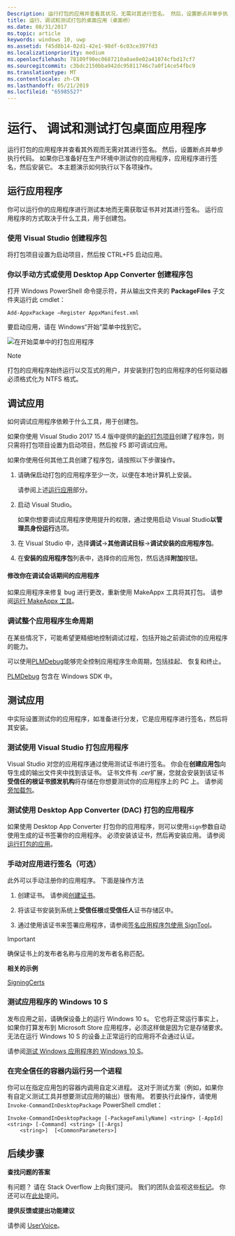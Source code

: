 ```yaml
---
Description: 运行打包的应用并查看其状况，无需对其进行签名。 然后，设置断点并单步执行代码。 准备好在生产环境中测试应用后，对应用进行签名，然后安装它。
title: 运行、调试和测试打包的桌面应用（桌面桥）
ms.date: 08/31/2017
ms.topic: article
keywords: windows 10, uwp
ms.assetid: f45d8b14-02d1-42e1-98df-6c03ce397fd3
ms.localizationpriority: medium
ms.openlocfilehash: 78109f90ec0687210a0ae8e02a41074cfbd17cf7
ms.sourcegitcommit: c3bdc2150bba942dc95811746c7a0f14ce54fbc9
ms.translationtype: MT
ms.contentlocale: zh-CN
ms.lasthandoff: 05/21/2019
ms.locfileid: "65985527"
---
```

# <a name="run-debug-and-test-a-packaged-desktop-application"></a>运行、 调试和测试打包桌面应用程序

运行打包的应用程序并查看其外观而无需对其进行签名。 然后，设置断点并单步执行代码。 如果你已准备好在生产环境中测试你的应用程序，应用程序进行签名，然后安装它。 本主题演示如何执行以下各项操作。

<a id="run-app" />

## <a name="run-your-application"></a>运行应用程序

你可以运行你的应用程序进行测试本地而无需获取证书并对其进行签名。 运行应用程序的方式取决于什么工具，用于创建包。

### <a name="you-created-the-package-by-using-visual-studio"></a>使用 Visual Studio 创建程序包

将打包项目设置为启动项目，然后按 CTRL+F5 启动应用。

### <a name="you-created-the-package-manually-or-by-using-the-desktop-app-converter"></a>你以手动方式或使用 Desktop App Converter 创建程序包

打开 Windows PowerShell 命令提示符，并从输出文件夹的 **PackageFiles** 子文件夹运行此 cmdlet：

```
Add-AppxPackage –Register AppxManifest.xml
```
要启动应用，请在 Windows“开始”菜单中找到它。

![在开始菜单中的打包应用程序](images/converted-app-installed.png)

> [!NOTE]
> 打包的应用程序始终运行以交互式的用户，并安装到打包的应用程序的任何驱动器必须格式化为 NTFS 格式。

## <a name="debug-your-app"></a>调试应用

如何调试应用程序依赖于什么工具，用于创建包。

如果你使用 Visual Studio 2017 15.4 版中提供的[新的打包项目](desktop-to-uwp-packaging-dot-net.md#new-packaging-project)创建了程序包，则只需将打包项目设置为启动项目，然后按 F5 即可调试应用。

如果你使用任何其他工具创建了程序包，请按照以下步骤操作。

1. 请确保启动打包的应用程序至少一次，以便在本地计算机上安装。

   请参阅上述[运行应用](#run-app)部分。

2. 启动 Visual Studio。

   如果你想要调试应用程序使用提升的权限，通过使用启动 Visual Studio**以管理员身份运行**选项。

3. 在 Visual Studio 中，选择**调试**->**其他调试目标**->**调试安装的应用程序包**。

4. 在**安装的应用程序包**列表中，选择你的应用包，然后选择**附加**按钮。

#### <a name="modify-your-application-in-between-debug-sessions"></a>修改你在调试会话期间的应用程序

如果应用程序来修复 bug 进行更改，重新使用 MakeAppx 工具将其打包。 请参阅[运行 MakeAppx 工具](desktop-to-uwp-manual-conversion.md#make-appx)。

### <a name="debug-the-entire-application-lifecycle"></a>调试整个应用程序生命周期

在某些情况下，可能希望更精细地控制调试过程，包括开始之前调试你的应用程序的能力。

可以使用[PLMDebug](https://msdn.microsoft.com/library/windows/hardware/jj680085(v=vs.85).aspx)能够完全控制应用程序生命周期，包括挂起、 恢复和终止。

[PLMDebug](https://msdn.microsoft.com/library/windows/hardware/jj680085(v=vs.85).aspx) 包含在 Windows SDK 中。

## <a name="test-your-app"></a>测试应用

中实际设置测试你的应用程序，如准备进行分发，它是应用程序进行签名，然后将其安装。

### <a name="test-an-application-that-you-packaged-by-using-visual-studio"></a>测试使用 Visual Studio 打包应用程序

Visual Studio 对您的应用程序通过使用测试证书进行签名。 你会在**创建应用包**向导生成的输出文件夹中找到该证书。 证书文件有 *.cer*扩展，您就会安装到该证书**受信任的根证书颁发机构**将存储在你想要测试你的应用程序上的 PC 上。 请参阅[旁加载包](/windows/uwp/packaging/packaging-uwp-apps.md#sideload-your-app-package)。

### <a name="test-an-application-that-you-packaged-by-using-the-desktop-app-converter-dac"></a>测试使用 Desktop App Converter (DAC) 打包的应用程序

如果使用 Desktop App Converter 打包你的应用程序，则可以使用``sign``参数自动使用生成的证书签署你的应用程序。 必须安装该证书，然后再安装应用。 请参阅[运行打包的应用](desktop-to-uwp-run-desktop-app-converter.md#run-app)。


### <a name="manually-sign-apps-optional"></a>手动对应用进行签名（可选）

此外可以手动注册你的应用程序。 下面是操作方法

1. 创建证书。 请参阅[创建证书](/windows/uwp/packaging/create-certificate-package-signing.md)。

2. 将该证书安装到系统上**受信任根**或**受信任人**证书存储区中。

3. 通过使用该证书来签署应用程序，请参阅[签名应用程序包使用 SignTool](/windows/uwp/packaging/sign-app-package-using-signtool.md)。

  > [!IMPORTANT]
  > 确保证书上的发布者名称与应用的发布者名称匹配。

**相关的示例**

[SigningCerts](https://github.com/Microsoft/DesktopBridgeToUWP-Samples/tree/master/Samples/SigningCerts)


### <a name="test-your-application-for-windows-10-s"></a>测试应用程序的 Windows 10 S

发布应用之前，请确保设备上的运行 Windows 10 s。 它也将正常运行事实上，如果你打算发布到 Microsoft Store 应用程序，必须这样做是因为它是存储要求。 无法在运行 Windows 10 S 的设备上正常运行的应用将不会通过认证。

请参阅[测试 Windows 应用程序的 Windows 10 S](desktop-to-uwp-test-windows-s.md)。

### <a name="run-another-process-inside-the-full-trust-container"></a>在完全信任的容器内运行另一个进程

你可以在指定应用包的容器内调用自定义进程。 这对于测试方案（例如，如果你有自定义测试工具并想要测试应用的输出）很有用。 若要执行此操作，请使用 ```Invoke-CommandInDesktopPackage``` PowerShell cmdlet：

```CMD
Invoke-CommandInDesktopPackage [-PackageFamilyName] <string> [-AppId] <string> [-Command] <string> [[-Args]
    <string>]  [<CommonParameters>]
```

## <a name="next-steps"></a>后续步骤

**查找问题的答案**

有问题？ 请在 Stack Overflow 上向我们提问。 我们的团队会监视这些[标记](https://stackoverflow.com/questions/tagged/project-centennial+or+desktop-bridge)。 你还可以在[此处](https://social.msdn.microsoft.com/Forums/en-US/home?filter=alltypes&sort=relevancedesc&searchTerm=%5BDesktop%20Converter%5D)提问。

**提供反馈或提出功能建议**

请参阅 [UserVoice](https://wpdev.uservoice.com/forums/110705-universal-windows-platform/category/161895-desktop-bridge-centennial)。
